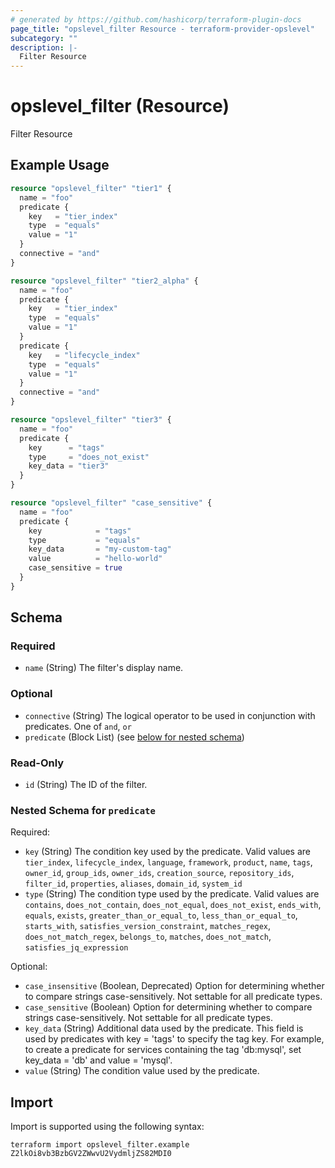 ```yaml
---
# generated by https://github.com/hashicorp/terraform-plugin-docs
page_title: "opslevel_filter Resource - terraform-provider-opslevel"
subcategory: ""
description: |-
  Filter Resource
---
```


# opslevel_filter (Resource)

Filter Resource

## Example Usage

```terraform
resource "opslevel_filter" "tier1" {
  name = "foo"
  predicate {
    key   = "tier_index"
    type  = "equals"
    value = "1"
  }
  connective = "and"
}

resource "opslevel_filter" "tier2_alpha" {
  name = "foo"
  predicate {
    key   = "tier_index"
    type  = "equals"
    value = "1"
  }
  predicate {
    key   = "lifecycle_index"
    type  = "equals"
    value = "1"
  }
  connective = "and"
}

resource "opslevel_filter" "tier3" {
  name = "foo"
  predicate {
    key      = "tags"
    type     = "does_not_exist"
    key_data = "tier3"
  }
}

resource "opslevel_filter" "case_sensitive" {
  name = "foo"
  predicate {
    key            = "tags"
    type           = "equals"
    key_data       = "my-custom-tag"
    value          = "hello-world"
    case_sensitive = true
  }
}
```

<!-- schema generated by tfplugindocs -->
## Schema

### Required

- `name` (String) The filter's display name.

### Optional

- `connective` (String) The logical operator to be used in conjunction with predicates. One of `and`, `or`
- `predicate` (Block List) (see [below for nested schema](#nestedblock--predicate))

### Read-Only

- `id` (String) The ID of the filter.

<a id="nestedblock--predicate"></a>
### Nested Schema for `predicate`

Required:

- `key` (String) The condition key used by the predicate. Valid values are `tier_index`, `lifecycle_index`, `language`, `framework`, `product`, `name`, `tags`, `owner_id`, `group_ids`, `owner_ids`, `creation_source`, `repository_ids`, `filter_id`, `properties`, `aliases`, `domain_id`, `system_id`
- `type` (String) The condition type used by the predicate. Valid values are `contains`, `does_not_contain`, `does_not_equal`, `does_not_exist`, `ends_with`, `equals`, `exists`, `greater_than_or_equal_to`, `less_than_or_equal_to`, `starts_with`, `satisfies_version_constraint`, `matches_regex`, `does_not_match_regex`, `belongs_to`, `matches`, `does_not_match`, `satisfies_jq_expression`

Optional:

- `case_insensitive` (Boolean, Deprecated) Option for determining whether to compare strings case-sensitively. Not settable for all predicate types.
- `case_sensitive` (Boolean) Option for determining whether to compare strings case-sensitively. Not settable for all predicate types.
- `key_data` (String) Additional data used by the predicate. This field is used by predicates with key = 'tags' to specify the tag key. For example, to create a predicate for services containing the tag 'db:mysql', set key_data = 'db' and value = 'mysql'.
- `value` (String) The condition value used by the predicate.

## Import

Import is supported using the following syntax:

```shell
terraform import opslevel_filter.example Z2lkOi8vb3BzbGV2ZWwvU2VydmljZS82MDI0
```
